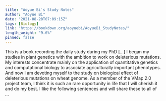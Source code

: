```yaml
---
title: "Aoyue Bi’s Study Notes"
author: "Aoyue Bi"
date: "2021-08-28T07:09:15Z"
tags: [Biology]
link: "https://bookdown.org/aoyuebi/AoyueBi_StudyNotes/"
length_weight: "9.6%"
pinned: false
---
```


This is a book recording the daily study during my PhD [...] I began my studies in plant genetics with the ambition to work on deleterious mutations. My interests concentrate mainly on the application of quantitative genetics and computational biology to associate agriculturally important phenotypes. And now I am devoting myself to the study on biological effect of deleterious mutations on wheat genome. As a member of the VMap 2.0 project team, I think it is such an rare opportunity in life that I will cherish it and do my best. I like the following sentences and will share these to all of ...
